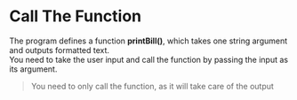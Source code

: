 # Call The Function

The program defines a function **printBill()**, which takes one string argument and outputs formatted text. </br>
You need to take the user input and call the function by passing the input as its argument.

> You need to only call the function, as it will take care of the output
